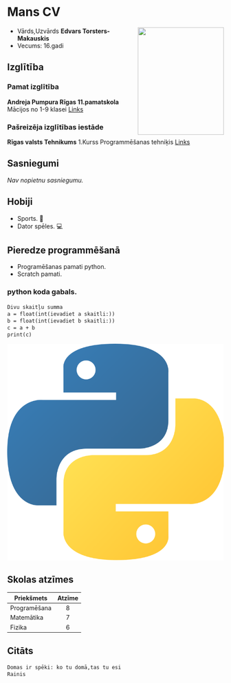 
# Mans CV
<img align="right" width="200" height="250" src="https://user-images.githubusercontent.com/78017246/106501857-49d90f00-64cc-11eb-87ce-a7eaafb25c9e.jpg">

* Vārds,Uzvārds __Edvars Torsters-Makauskis__
* Vecums: 16.gadi


## Izglītība

### Pamat izglītība
__Andreja Pumpura Rīgas 11.pamatskola__
Mācijos no 1-9 klasei
[Links](https://ap11ps.lv/)

### Pašreizēja izglītības iestāde
__Rīgas valsts Tehnikums__
1.Kurss Programmēšanas tehniķis
 [Links](https://www.rvt.lv/)
## Sasniegumi
*Nav nopietnu sasniegumu.*

## Hobiji
* Sports. :runner:
* Dator spēles. :computer:

## Pieredze programmēšanā
* Programēšanas pamati python.
* Scratch pamati.
### python koda gabals.
```
Divu skaitļu summa
a = float(int(ievadiet a skaitli:))
b = float(int(ievadiet b skaitli:))
c = a + b
print(c)
```
![python](python.png)

## Skolas atzīmes
| Priekšmets    | Atzīme        |
| ------------- |:-------------:|
| Programēšana  |       8       |
| Matemātika    |       7       |
| Fizika        |       6       |

## Citāts
```
Domas ir spēki: ko tu domā,tas tu esi
Rainis
```



